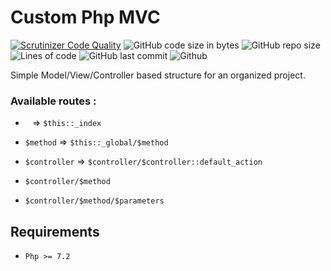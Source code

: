 # Custom Php MVC 

[![Scrutinizer Code Quality](https://scrutinizer-ci.com/g/Sigmanificient/custom_php_mvc/badges/quality-score.png?b=master)](https://scrutinizer-ci.com/g/Sigmanificient/custom_php_mvc/?branch=master)
![GitHub code size in bytes](https://img.shields.io/github/languages/code-size/Sigmanificient/custom_php_mvc)
![GitHub repo size](https://img.shields.io/github/repo-size/Sigmanificient/custom_php_mvc)
![Lines of code](https://img.shields.io/tokei/lines/github/Sigmanificient/custom_php_mvc)
![GitHub last commit](https://img.shields.io/github/last-commit/Sigmanificient/custom_php_mvc)
![Github](https://shields.io/github/license/Sigmanificient/custom_php_mvc)

Simple Model/View/Controller based structure for an organized project.


### Available routes :
- ` ` => `$this::_index`

- `$method` => `$this::_global/$method`

- `$controller` => `$controller/$controller::default_action`

- `$controller/$method`

- `$controller/$method/$parameters`


## Requirements
- `Php >= 7.2`
